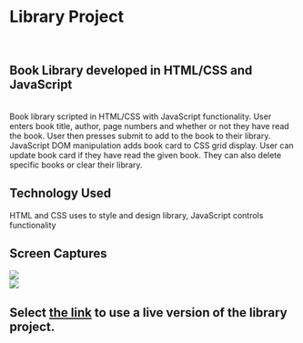 <h1>Library Project</h1>
<br>
<h2>Book Library developed in HTML/CSS and JavaScript</h2>
<br>
<div id='projdescription'>
    Book library scripted in HTML/CSS with JavaScript functionality.  User enters book title, author, page numbers and whether or not they have read the book.  User then presses submit to add to the book to their library.  JavaScript DOM manipulation adds book card to CSS grid display. User can update book card if they have read the given book. They can also delete specific books or clear their library.  
    
 </div>
 <h2>Technology Used</h2>
 HTML and CSS uses to style and design library, JavaScript controls functionality
 
<br>
<h2>Screen Captures</h2>
<img src="https://github.com/npicciano79/library/blob/main/images/librarysc1.JPG?raw=true">
<br>
<img src="https://github.com/npicciano79/library/blob/main/images/librarysc2.JPG?raw=true">
<br>
<h2>Select <a href="https://npicciano79.github.io/library/">the link</a> to use a live version of the library project. <h2>
